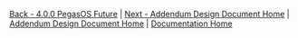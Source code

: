 [Back - 4.0.0 PegasOS Future](4_PEGASOS_FUTURE.md) | [Next - Addendum Design Document Home](ADD_DESIGN_DOCUMENT.md) | 
[Addendum Design Document Home](ADD_DESIGN_DOCUMENT.md) | [Documentation Home](../README.md)
